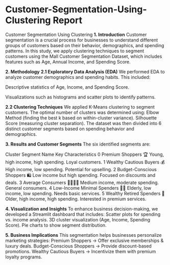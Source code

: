 # Customer-Segmentation-Using-Clustering Report

Customer Segmentation Using Clustering
**1. Introduction**
Customer segmentation is a crucial process for businesses to understand different groups of customers based on their behavior, demographics, and spending patterns. In this study, we apply clustering techniques to segment customers using the Mall Customer Segmentation Dataset, which includes features such as Age, Annual Income, and Spending Score.

**2. Methodology**
**2.1 Exploratory Data Analysis (EDA)**
We performed EDA to analyze customer demographics and spending habits. This included:

Descriptive statistics of Age, Income, and Spending Score.

Visualizations such as histograms and scatter plots to identify patterns.

**2.2 Clustering Techniques**
We applied K-Means clustering to segment customers. The optimal number of clusters was determined using:
Elbow Method (finding the best k based on within-cluster variance).
Silhouette Score (measuring cluster separation).
The dataset was then divided into 6 distinct customer segments based on spending behavior and demographics.

**3. Results and Customer Segments**
The six identified segments are:

Cluster	Segment Name	Key Characteristics
0	Premium Shoppers 🏆	Young, high income, high spending. Loyal customers.
1	Wealthy Cautious Buyers 💰	High income, low spending. Potential for upselling.
2	Budget-Conscious Shoppers 🛍️	Low income but high spending. Focused on discounts and deals.
3	Average Consumers 👨‍👩‍👧‍👦	Medium income, moderate spending. General consumers.
4	Low-Income Minimal Spenders 🚶‍♂️	Elderly, low income, low spending. Needs basic services.
5	Wealthy Retired Spenders 🎩	Older, high income, high spending. Interested in premium services.

**4. Visualization and Insights**
To enhance business decision-making, we developed a Streamlit dashboard that includes:
Scatter plots for spending vs. income analysis.
3D cluster visualization (Age, Income, Spending Score).
Pie charts to show segment distribution.

**5. Business Implications**
This segmentation helps businesses personalize marketing strategies:
Premium Shoppers → Offer exclusive memberships & luxury deals.
Budget-Conscious Shoppers → Provide discount-based promotions.
Wealthy Cautious Buyers → Incentivize them with premium loyalty programs.
